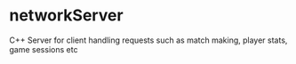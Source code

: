 # networkServer
C++ Server for client handling requests such as match making, player stats, game sessions etc
